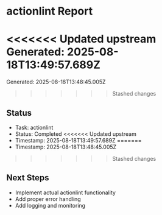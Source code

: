 # actionlint Report

<<<<<<< Updated upstream
Generated: 2025-08-18T13:49:57.689Z
=======
Generated: 2025-08-18T13:48:45.005Z
>>>>>>> Stashed changes

## Status
- Task: actionlint
- Status: Completed
<<<<<<< Updated upstream
- Timestamp: 2025-08-18T13:49:57.689Z
=======
- Timestamp: 2025-08-18T13:48:45.005Z
>>>>>>> Stashed changes

## Next Steps
- Implement actual actionlint functionality
- Add proper error handling
- Add logging and monitoring

